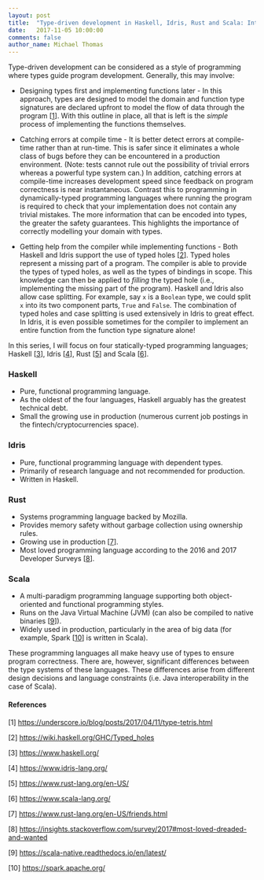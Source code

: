 ```yaml
---
layout: post
title:  "Type-driven development in Haskell, Idris, Rust and Scala: Introduction"
date:   2017-11-05 10:00:00
comments: false
author_name: Michael Thomas
---
```


Type-driven development can be considered as a style of programming where types guide program development. Generally, this may involve:

* Designing types first and implementing functions later - In this approach, types are designed to model the domain and function type signatures are declared upfront to model the flow of data through the program [[1](https://underscore.io/blog/posts/2017/04/11/type-tetris.html)]. With this outline in place, all that is left is the *simple* process of implementing the functions themselves.

* Catching errors at compile time - It is better detect errors at compile-time rather than at run-time. This is safer since it eliminates a whole class of bugs before they can be encountered in a production environment. (Note: tests cannot rule out the possibility of trivial errors whereas a powerful type system can.) In addition, catching errors at compile-time increases development speed since feedback on program correctness is near instantaneous. Contrast this to programming in dynamically-typed programming languages where running the program is required to check that your implementation does not contain any trivial mistakes. The more information that can be encoded into types, the greater the safety guarantees. This highlights the importance of correctly modelling your domain with types.

* Getting help from the compiler while implementing functions - Both Haskell and Idris support the use of typed holes [[2](https://wiki.haskell.org/GHC/Typed_holes)]. Typed holes represent a missing part of a program. The compiler is able to provide the types of typed holes, as well as the types of bindings in scope. This knowledge can then be applied to *filling* the typed hole (i.e., implementing the missing part of the program). Haskell and Idris also allow case splitting. For example, say `x` is a `Boolean` type, we could split `x` into its two component parts, `True` and `False`. The combination of typed holes and case splitting is used extensively in Idris to great effect. In Idris, it is even possible sometimes for the compiler to implement an entire function from the function type signature alone!

In this series, I will focus on four statically-typed programming languages; Haskell [[3](https://www.haskell.org/)], Idris [[4](https://www.idris-lang.org/)], Rust [[5](https://www.rust-lang.org/en-US/)] and Scala [[6](https://www.scala-lang.org/)].

### Haskell

* Pure, functional programming language.
* As the oldest of the four languages, Haskell arguably has the greatest technical debt.
* Small the growing use in production (numerous current job postings in the fintech/cryptocurrencies space).

### Idris

* Pure, functional programming language with dependent types.
* Primarily of research language and not recommended for production.
* Written in Haskell.

### Rust

* Systems programming language backed by Mozilla.
* Provides memory safety without garbage collection using ownership rules.
* Growing use in production [[7](https://www.rust-lang.org/en-US/friends.htm)].
* Most loved programming language according to the 2016 and 2017 Developer Surveys [[8](https://insights.stackoverflow.com/survey/2017#most-loved-dreaded-and-wanted)].

### Scala

* A multi-paradigm programming language supporting both object-oriented and functional programming styles.
* Runs on the Java Virtual Machine (JVM) (can also be compiled to native binaries [[9](https://scala-native.readthedocs.io/en/latest/)]).
* Widely used in production, particularly in the area of big data (for example, Spark [[10](https://spark.apache.org/)] is written in Scala).


These programming languages all make heavy use of types to ensure program correctness. There are, however, significant differences between the type systems of these languages. These differences arise from different design decisions and language constraints (i.e. Java interoperability in the case of Scala).

#### References
[1] <https://underscore.io/blog/posts/2017/04/11/type-tetris.html>

[2] <https://wiki.haskell.org/GHC/Typed_holes>

[3] <https://www.haskell.org/>

[4] <https://www.idris-lang.org/>

[5] <https://www.rust-lang.org/en-US/>

[6] <https://www.scala-lang.org/>

[7] <https://www.rust-lang.org/en-US/friends.html>

[8] <https://insights.stackoverflow.com/survey/2017#most-loved-dreaded-and-wanted>

[9] <https://scala-native.readthedocs.io/en/latest/>

[10] <https://spark.apache.org/>
